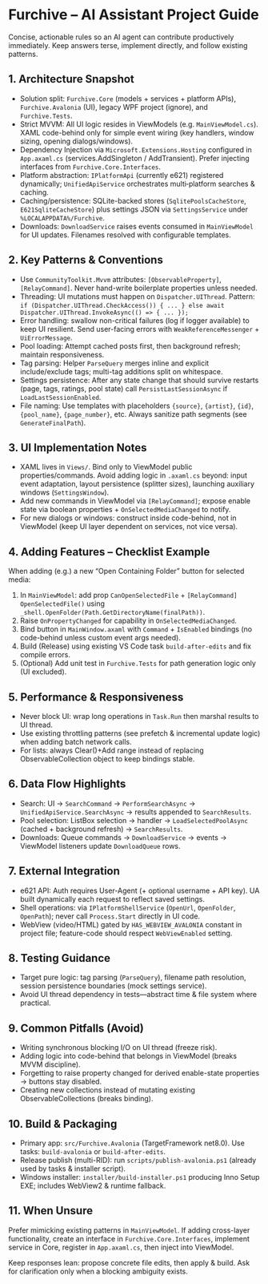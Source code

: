 # Furchive – AI Assistant Project Guide

Concise, actionable rules so an AI agent can contribute productively immediately. Keep answers terse, implement directly, and follow existing patterns.

## 1. Architecture Snapshot
- Solution split: `Furchive.Core` (models + services + platform APIs), `Furchive.Avalonia` (UI), legacy WPF project (ignore), and `Furchive.Tests`.
- Strict MVVM: All UI logic resides in ViewModels (e.g. `MainViewModel.cs`). XAML code-behind only for simple event wiring (key handlers, window sizing, opening dialogs/windows).
- Dependency Injection via `Microsoft.Extensions.Hosting` configured in `App.axaml.cs` (services.AddSingleton / AddTransient). Prefer injecting interfaces from `Furchive.Core.Interfaces`.
- Platform abstraction: `IPlatformApi` (currently e621) registered dynamically; `UnifiedApiService` orchestrates multi‑platform searches & caching.
- Caching/persistence: SQLite-backed stores (`SqlitePoolsCacheStore`, `E621SqliteCacheStore`) plus settings JSON via `SettingsService` under `%LOCALAPPDATA%/Furchive`.
- Downloads: `DownloadService` raises events consumed in `MainViewModel` for UI updates. Filenames resolved with configurable templates.

## 2. Key Patterns & Conventions
- Use `CommunityToolkit.Mvvm` attributes: `[ObservableProperty]`, `[RelayCommand]`. Never hand-write boilerplate properties unless needed.
- Threading: UI mutations must happen on `Dispatcher.UIThread`. Pattern: `if (Dispatcher.UIThread.CheckAccess()) { ... } else await Dispatcher.UIThread.InvokeAsync(() => { ... });`
- Error handling: swallow non-critical failures (log if logger available) to keep UI resilient. Send user-facing errors with `WeakReferenceMessenger` + `UiErrorMessage`.
- Pool loading: Attempt cached posts first, then background refresh; maintain responsiveness.
- Tag parsing: Helper `ParseQuery` merges inline and explicit include/exclude tags; multi-tag additions split on whitespace.
- Settings persistence: After any state change that should survive restarts (page, tags, ratings, pool state) call `PersistLastSessionAsync` if `LoadLastSessionEnabled`.
- File naming: Use templates with placeholders `{source}`, `{artist}`, `{id}`, `{pool_name}`, `{page_number}`, etc. Always sanitize path segments (see `GenerateFinalPath`).

## 3. UI Implementation Notes
- XAML lives in `Views/`. Bind only to ViewModel public properties/commands. Avoid adding logic in `.axaml.cs` beyond: input event adaptation, layout persistence (splitter sizes), launching auxiliary windows (`SettingsWindow`).
- Add new commands in ViewModel via `[RelayCommand]`; expose enable state via boolean properties + `OnSelectedMediaChanged` to notify.
- For new dialogs or windows: construct inside code-behind, not in ViewModel (keep UI layer dependent on services, not vice versa).

## 4. Adding Features – Checklist Example
When adding (e.g.) a new “Open Containing Folder” button for selected media:
1. In `MainViewModel`: add prop `CanOpenSelectedFile` + `[RelayCommand] OpenSelectedFile()` using `_shell.OpenFolder(Path.GetDirectoryName(finalPath))`.
2. Raise `OnPropertyChanged` for capability in `OnSelectedMediaChanged`.
3. Bind button in `MainWindow.axaml` with `Command` + `IsEnabled` bindings (no code-behind unless custom event args needed).
4. Build (Release) using existing VS Code task `build-after-edits` and fix compile errors.
5. (Optional) Add unit test in `Furchive.Tests` for path generation logic only (UI excluded).

## 5. Performance & Responsiveness
- Never block UI: wrap long operations in `Task.Run` then marshal results to UI thread.
- Use existing throttling patterns (see prefetch & incremental update logic) when adding batch network calls.
- For lists: always Clear()+Add range instead of replacing ObservableCollection object to keep bindings stable.

## 6. Data Flow Highlights
- Search: UI -> `SearchCommand` -> `PerformSearchAsync` -> `UnifiedApiService.SearchAsync` -> results appended to `SearchResults`.
- Pool selection: ListBox selection -> handler -> `LoadSelectedPoolAsync` (cached + background refresh) -> `SearchResults`.
- Downloads: Queue commands -> `DownloadService` -> events -> ViewModel listeners update `DownloadQueue` rows.

## 7. External Integration
- e621 API: Auth requires User-Agent (+ optional username + API key). UA built dynamically each request to reflect saved settings.
- Shell operations: via `IPlatformShellService` (`OpenUrl`, `OpenFolder`, `OpenPath`); never call `Process.Start` directly in UI code.
- WebView (video/HTML) gated by `HAS_WEBVIEW_AVALONIA` constant in project file; feature-code should respect `WebViewEnabled` setting.

## 8. Testing Guidance
- Target pure logic: tag parsing (`ParseQuery`), filename path resolution, session persistence boundaries (mock settings service).
- Avoid UI thread dependency in tests—abstract time & file system where practical.

## 9. Common Pitfalls (Avoid)
- Writing synchronous blocking I/O on UI thread (freeze risk).
- Adding logic into code-behind that belongs in ViewModel (breaks MVVM discipline).
- Forgetting to raise property changed for derived enable-state properties -> buttons stay disabled.
- Creating new collections instead of mutating existing ObservableCollections (breaks binding).

## 10. Build & Packaging
- Primary app: `src/Furchive.Avalonia` (TargetFramework net8.0). Use tasks: `build-avalonia` or `build-after-edits`.
- Release publish (multi-RID): run `scripts/publish-avalonia.ps1` (already used by tasks & installer script).
- Windows installer: `installer/build-installer.ps1` producing Inno Setup EXE; includes WebView2 & runtime fallback.

## 11. When Unsure
Prefer mimicking existing patterns in `MainViewModel`. If adding cross-layer functionality, create an interface in `Furchive.Core.Interfaces`, implement service in Core, register in `App.axaml.cs`, then inject into ViewModel.

Keep responses lean: propose concrete file edits, then apply & build. Ask for clarification only when a blocking ambiguity exists.
